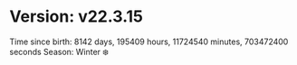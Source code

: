 # Version: v22.3.15
Time since birth: 8142 days, 195409 hours, 11724540 minutes, 703472400 seconds
Season: Winter ❄️
